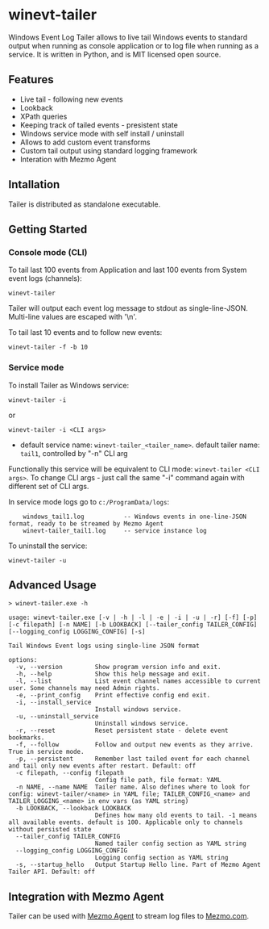 # winevt-tailer
Windows Event Log Tailer allows to live tail Windows events to standard output when running as console application or to log file when running as a service. It is written in Python, and is MIT licensed open source.

## Features
- Live tail - following new events
- Lookback
- XPath queries
- Keeping track of tailed events - presistent state
- Windows service mode with self install / uninstall
- Allows to add custom event transforms
- Custom tail output using standard logging framework
- Interation with Mezmo Agent

## Intallation
Tailer is distributed as standalone executable.

## Getting Started

### Console mode (CLI)

To tail last 100 events from Application and last 100 events from System event logs (channels):

```
winevt-tailer
```

Tailer will output each event log message to stdout as single-line-JSON. Multi-line values are escaped with '\n'.

To tail last 10 events and to follow new events:

```
winevt-tailer -f -b 10
```


### Service mode
To install Tailer as Windows service:

```winevt-tailer -i```

or

```winevt-tailer -i <CLI args>```

- default service name: ```winevt-tailer_<tailer_name>```. default tailer name: ```tail1```, controlled by "-n" CLI arg


Functionally this service will be equivalent to CLI mode:  ```winevt-tailer <CLI args>```. To change CLI args - just call the same "-i" command again with different set of CLI args.

In service mode logs go to ```c:/ProgramData/logs```:

```
    windows_tail1.log           -- Windows events in one-line-JSON format, ready to be streamed by Mezmo Agent
    winevt-tailer_tail1.log     -- service instance log
```

To uninstall the service:

```winevt-tailer -u```

## Advanced Usage

```
> winevt-tailer.exe -h

usage: winevt-tailer.exe [-v | -h | -l | -e | -i | -u | -r] [-f] [-p] [-c filepath] [-n NAME] [-b LOOKBACK] [--tailer_config TAILER_CONFIG] [--logging_config LOGGING_CONFIG] [-s]

Tail Windows Event logs using single-line JSON format

options:
  -v, --version         Show program version info and exit.
  -h, --help            Show this help message and exit.
  -l, --list            List event channel names accessible to current user. Some channels may need Admin rights.
  -e, --print_config    Print effective config end exit.
  -i, --install_service
                        Install windows service.
  -u, --uninstall_service
                        Uninstall windows service.
  -r, --reset           Reset persistent state - delete event bookmarks.
  -f, --follow          Follow and output new events as they arrive. True in service mode.
  -p, --persistent      Remember last tailed event for each channel and tail only new events after restart. Default: off
  -c filepath, --config filepath
                        Config file path, file format: YAML
  -n NAME, --name NAME  Tailer name. Also defines where to look for config: winevt-tailer/<name> in YAML file; TAILER_CONFIG_<name> and TAILER_LOGGING_<name> in env vars (as YAML string)
  -b LOOKBACK, --lookback LOOKBACK
                        Defines how many old events to tail. -1 means all available events. default is 100. Applicable only to channels without persisted state
  --tailer_config TAILER_CONFIG
                        Named tailer config section as YAML string
  --logging_config LOGGING_CONFIG
                        Logging config section as YAML string
  -s, --startup_hello   Output Startup Hello line. Part of Mezmo Agent Tailer API. Default: off
 ```


## Integration with Mezmo Agent

Tailer can be used with [Mezmo Agent](https://github.com/logdna/logdna-agent-v2) to stream log files to [Mezmo.com](https://www.mezmo.com).
